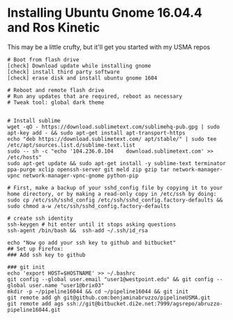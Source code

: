 # Installing Ubuntu Gnome 16.04.4 and Ros Kinetic 

This may be a little crufty, but it'll get you started with my USMA repos

	# Boot from flash drive
	[check] Download update while installing gnome
	[check] install third party software
	[check] erase disk and install ubuntu gnome 1604

	# Reboot and remote flash drive
	# Run any updates that are required, reboot as necessary
	# Tweak tool: global dark theme


	# Install sublime
	wget -qO - https://download.sublimetext.com/sublimehq-pub.gpg | sudo apt-key add - && sudo apt-get install apt-transport-https
	echo "deb https://download.sublimetext.com/ apt/stable/" | sudo tee /etc/apt/sources.list.d/sublime-text.list
	sudo -- sh -c "echo '104.236.0.104    download.sublimetext.com' >> /etc/hosts"
	sudo apt-get update && sudo apt-get install -y sublime-text terminator ppa-purge xclip openssh-server git meld zip gzip tar network-manager-vpnc network-manager-vpnc-gnome python-pip

	# First, make a backup of your sshd_config file by copying it to your home directory, or by making a read-only copy in /etc/ssh by doing:
	sudo cp /etc/ssh/sshd_config /etc/ssh/sshd_config.factory-defaults && sudo chmod a-w /etc/ssh/sshd_config.factory-defaults

	# create ssh identity
	ssh-keygen # hit enter until it stops asking questions
	ssh-agent /bin/bash &&	ssh-add ~/.ssh/id_rsa

	echo "Now go add your ssh key to github and bitbucket"
	## Set up Firefox:
	### Add ssh key to github

	### git init
	echo 'export HOST=$HOSTNAME' >> ~/.bashrc
	git config --global user.email "user1@westpoint.edu" && git config --global user.name "user1@brix03"
	mkdir -p ~/pipeline16044 && cd ~/pipeline16044 && git init
	git remote add gh git@github.com:benjaminabruzzo/pipelineUSMA.git
	git remote add ags ssh://git@bitbucket.di2e.net:7999/agsrepo/abruzzo-pipeline16044.git




	
